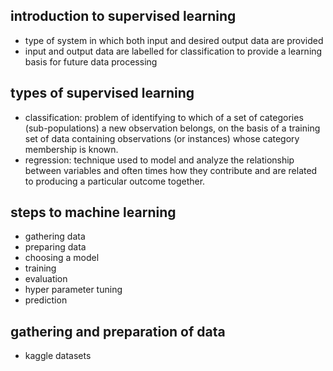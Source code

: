## introduction to supervised learning

* type of system in which both input and desired output data are provided
* input and output data are labelled for classification to provide a learning basis for future data processing

## types of supervised learning

* classification: problem of identifying to which of a set of categories (sub-populations) a new observation belongs, on the basis of a training set of data containing observations (or instances) whose category membership is known.
* regression: technique used to model and analyze the relationship between variables and often times how they contribute and are related to producing a particular outcome together.

## steps to machine learning

* gathering data
* preparing data
* choosing a model
* training
* evaluation
* hyper parameter tuning
* prediction

## gathering and preparation of data
* kaggle datasets
